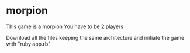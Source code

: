 # morpion

This game is a morpion
You have to be 2 players

Download all the files keeping the same architecture and initiate the game with "ruby app.rb"

